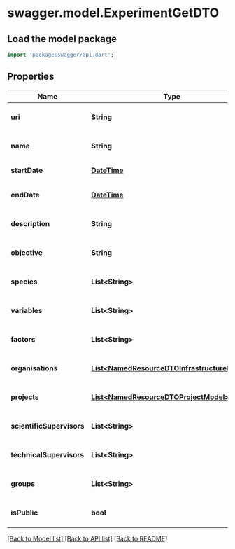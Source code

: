 # swagger.model.ExperimentGetDTO

## Load the model package
```dart
import 'package:swagger/api.dart';
```

## Properties
Name | Type | Description | Notes
------------ | ------------- | ------------- | -------------
**uri** | **String** |  | [optional] [default to null]
**name** | **String** |  | [optional] [default to null]
**startDate** | [**DateTime**](DateTime.md) |  | [default to null]
**endDate** | [**DateTime**](DateTime.md) |  | [optional] [default to null]
**description** | **String** |  | [optional] [default to null]
**objective** | **String** |  | [optional] [default to null]
**species** | **List&lt;String&gt;** |  | [optional] [default to []]
**variables** | **List&lt;String&gt;** |  | [optional] [default to []]
**factors** | **List&lt;String&gt;** |  | [optional] [default to []]
**organisations** | [**List&lt;NamedResourceDTOInfrastructureModel&gt;**](NamedResourceDTOInfrastructureModel.md) |  | [optional] [default to []]
**projects** | [**List&lt;NamedResourceDTOProjectModel&gt;**](NamedResourceDTOProjectModel.md) |  | [optional] [default to []]
**scientificSupervisors** | **List&lt;String&gt;** |  | [optional] [default to []]
**technicalSupervisors** | **List&lt;String&gt;** |  | [optional] [default to []]
**groups** | **List&lt;String&gt;** |  | [optional] [default to []]
**isPublic** | **bool** |  | [optional] [default to null]

[[Back to Model list]](../README.md#documentation-for-models) [[Back to API list]](../README.md#documentation-for-api-endpoints) [[Back to README]](../README.md)


